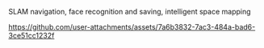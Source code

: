 SLAM navigation, face recognition and saving, intelligent space mapping

https://github.com/user-attachments/assets/7a6b3832-7ac3-484a-bad6-3ce51cc1232f

